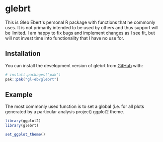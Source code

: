 
# glebrt

<!-- badges: start -->
<!-- badges: end -->

This is Gleb Ebert's personal R package with functions that he commonly uses.
It is not primarily intended to be used by others and thus support will be limited.
I am happy to fix bugs and implement changes as I see fit, but will not invest time into functionality that I have no use for.

## Installation

You can install the development version of glebrt from [GitHub](https://github.com/) with:

``` r
# install.packages("pak")
pak::pak("gl-eb/glebrt")
```

## Example

The most commonly used function is to set a global (i.e. for all plots generated by a particular analysis project) ggplot2 theme.

``` r
library(ggplot2)
library(glebrt)

set_ggplot_theme()
```
